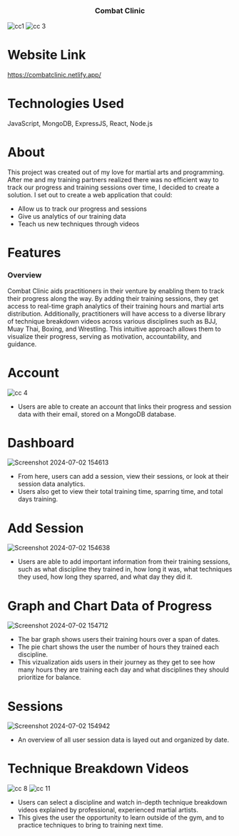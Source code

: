 <h3 align="center">Combat Clinic</h3>

![cc1](https://github.com/alejgonza04/Combat-Clinic/assets/149022594/aa3ae4e4-fc42-4f90-8a8e-6876317b34d1)
![cc 3](https://github.com/alejgonza04/Combat-Clinic/assets/149022594/ba3834fc-14d7-447f-887c-a488b7ce40dc)

# Website Link
https://combatclinic.netlify.app/

# Technologies Used
JavaScript, MongoDB, ExpressJS, React, Node.js

# About
This project was created out of my love for martial arts and programming. After me and my training partners realized there was no efficient way to track our progress and training sessions over time, I decided to create a solution. I set out to create a web application that could:
- Allow us to track our progress and sessions
- Give us analytics of our training data
- Teach us new techniques through videos

# Features
### Overview
Combat Clinic aids practitioners in their venture by enabling them to track their progress along the way. By adding their training sessions, they get access to real-time graph analytics of their training hours and martial arts distribution. Additionally, practitioners will have access to a diverse library of technique breakdown videos across various disciplines such as BJJ, Muay Thai, Boxing, and Wrestling. This intuitive approach allows them to visualize their progress, serving as motivation, accountability, and guidance. 

# Account
![cc 4](https://github.com/alejgonza04/Combat-Clinic/assets/149022594/44da0ca6-9077-4a19-930a-e9ef0a43553e)

- Users are able to create an account that links their progress and session data with their email, stored on a MongoDB database.

# Dashboard
![Screenshot 2024-07-02 154613](https://github.com/alejgonza04/Combat-Clinic/assets/149022594/4b530c7b-0a71-493c-ad96-bd8dc7b9d8a8)

- From here, users can add a session, view their sessions, or look at their session data analytics.
- Users also get to view their total training time, sparring time, and total days training.

# Add Session
![Screenshot 2024-07-02 154638](https://github.com/alejgonza04/Combat-Clinic/assets/149022594/c74cfb97-6927-42e9-b264-3324a03c5751)

- Users are able to add important information from their training sessions, such as what discipline they trained in, how long it was, what techniques they used, how long they sparred, and what day they did it.

# Graph and Chart Data of Progress
![Screenshot 2024-07-02 154712](https://github.com/alejgonza04/Combat-Clinic/assets/149022594/e0b789ce-cca3-4122-bdae-6849fe5c78c0)

- The bar graph shows users their training hours over a span of dates.
- The pie chart shows the user the number of hours they trained each discipline.
- This vizualization aids users in their journey as they get to see how many hours they are training each day and what disciplines they should prioritize for balance.

# Sessions
![Screenshot 2024-07-02 154942](https://github.com/alejgonza04/Combat-Clinic/assets/149022594/e23f1086-006e-4684-9b39-5741c478f800)

- An overview of all user session data is layed out and organized by date.

# Technique Breakdown Videos
![cc 8](https://github.com/alejgonza04/Combat-Clinic/assets/149022594/7b77e6c5-61ab-4076-baf8-43c4482dbccf)
![cc 11](https://github.com/alejgonza04/Combat-Clinic/assets/149022594/d9eb3032-39c2-4a54-a0d4-b0b5d482a7c8)

- Users can select a discipline and watch in-depth technique breakdown videos explained by professional, experienced martial artists.
- This gives the user the opportunity to learn outside of the gym, and to practice techniques to bring to training next time.


